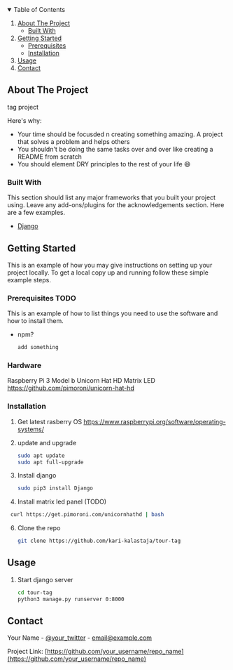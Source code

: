
<!-- TABLE OF CONTENTS -->
<details open="open">
  <summary>Table of Contents</summary>
  <ol>
    <li>
      <a href="#about-the-project">About The Project</a>
      <ul>
        <li><a href="#built-with">Built With</a></li>
      </ul>
    </li>
    <li>
      <a href="#getting-started">Getting Started</a>
      <ul>
        <li><a href="#prerequisites">Prerequisites</a></li>
        <li><a href="#installation">Installation</a></li>
      </ul>
    </li>
    <li><a href="#usage">Usage</a></li>
    <li><a href="#contact">Contact</a></li>

  </ol>
</details>



<!-- ABOUT THE PROJECT -->
## About The Project

tag project 

Here's why:
* Your time should be focusded n creating something amazing. A project that solves a problem and helps others
* You shouldn't be doing the same tasks over and over like creating a README from scratch
* You should element DRY principles to the rest of your life :smile:


### Built With

This section should list any major frameworks that you built your project using. Leave any add-ons/plugins for the acknowledgements section. Here are a few examples.
* [Django](https://www.djangoproject.com/)




<!-- GETTING STARTED -->
## Getting Started

This is an example of how you may give instructions on setting up your project locally.
To get a local copy up and running follow these simple example steps.

### Prerequisites TODO

This is an example of how to list things you need to use the software and how to install them.
* npm?
  ```sh
  add something
  ```
### Hardware

Raspberry Pi 3 Model b
Unicorn Hat HD Matrix LED
https://github.com/pimoroni/unicorn-hat-hd


### Installation

1. Get latest rasberry OS  https://www.raspberrypi.org/software/operating-systems/

2. update and upgrade

   ```sh
   sudo apt update
   sudo apt full-upgrade
   ```
4. Install django

	```sh
	sudo pip3 install Django
	````

5. Install matrix led panel (TODO)

```sh
 curl https://get.pimoroni.com/unicornhathd | bash
````

6. Clone the repo
   ```sh
   git clone https://github.com/kari-kalastaja/tour-tag
   ```


<!-- USAGE EXAMPLES -->
## Usage

1. Start django server

	```sh
   cd tour-tag
   python3 manage.py runserver 0:8000
   ```



<!-- CONTACT -->
## Contact

Your Name - [@your_twitter](https://twitter.com/your_username) - email@example.com

Project Link: [https://github.com/your_username/repo_name](https://github.com/your_username/repo_name)


